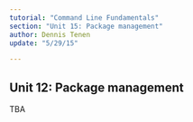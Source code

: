 ```yaml
---
tutorial: "Command Line Fundamentals"
section: "Unit 15: Package management"
author: Dennis Tenen
update: "5/29/15"

---
```


## Unit 12: Package management

TBA
